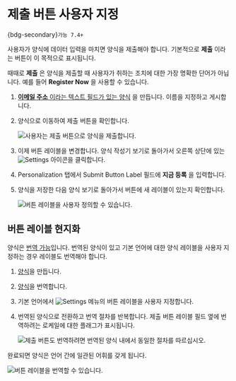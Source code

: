 # 제출 버튼 사용자 지정

{bdg-secondary}`가능 7.4+`

사용자가 양식에 데이터 입력을 마치면 양식을 제출해야 합니다. 기본적으로 **제출** 이라는 버튼이 이 목적으로 표시됩니다.

때때로 **제출** 은 양식을 제출할 때 사용자가 취하는 조치에 대한 가장 명확한 단어가 아닙니다. 예를 들어 **Register Now** 을 사용할 수 있습니다.

1. [**이메일 주소** 이라는 텍스트 필드가 있는 양식](./creating-forms.md) 을 만듭니다. 이름을 지정하고 게시합니다.

1. 양식으로 이동하여 제출 버튼을 확인합니다.

   ![사용자는 제출 버튼으로 양식을 제출합니다.](./customizing-the-submit-button/images/02.png)

1. 이제 버튼 레이블을 변경합니다. 양식 작성기 보기로 돌아가서 오른쪽 상단에 있는 ![Settings](../../../images/icon-settings.png) 아이콘을 클릭합니다.

1. Personalization 탭에서 Submit Button Label 필드에 **지금 등록** 을 입력합니다.

1. 양식을 저장한 다음 양식 보기로 돌아가서 버튼에 새 레이블이 있는지 확인합니다.

   ![버튼 레이블을 사용자 정의할 수 있습니다.](./customizing-the-submit-button/images/01.png)

## 버튼 레이블 현지화

양식은 [번역 가능](./translating-forms.md)입니다. 번역된 양식이 있고 기본 언어에 대한 양식 레이블을 사용자 지정하는 경우 레이블도 번역해야 합니다.

1. [양식](./creating-forms.md)을 만듭니다.
1. [양식](./translating-forms.md)을 번역합니다.
1. 기본 언어에서 ![Settings](../../../images/icon-settings.png) 메뉴의 버튼 레이블을 사용자 지정합니다.
1. 번역된 양식으로 전환하고 번역 절차를 반복합니다. 제출 버튼 레이블 필드 옆에 번역하려는 로케일에 대한 플래그가 표시됩니다.

   ![제출 버튼도 번역하려면 번역된 양식 내에서 동일한 절차를 따르십시오.](./customizing-the-submit-button/images/03.png)

완료되면 양식은 언어 간에 일관된 어휘를 갖게 됩니다.

![버튼 레이블을 번역할 수 있습니다.](./customizing-the-submit-button/images/04.png)



